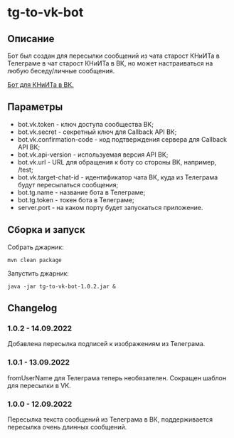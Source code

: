 # tg-to-vk-bot

## Описание

Бот был создан для пересылки сообщений из чата старост КНиИТа в Телеграме в чат старост КНиИТа в ВК, но может настраиваться на любую беседу/личные сообщения.

[Бот для КНиИТа в ВК.](https://vk.com/csit_tg_to_vk_bot)


## Параметры

* bot.vk.token - ключ доступа сообщества ВК;
* bot.vk.secret - секретный ключ для Callback API ВК;
* bot.vk.confirmation-code - код подтверждения сервера для Callback API ВК;
* bot.vk.api-version - используемая версия API ВК;
* bot.vk.url - URL для обращения к боту со стороны ВК, например, /test;
* bot.vk.target-chat-id - идентификатор чата ВК, куда из Телеграма будут пересылаться сообщения;
* bot.tg.name - название бота в Телеграме;
* bot.tg.token - токен бота в Телеграме;
* server.port - на каком порту будет запускаться приложение.

## Сборка и запуск

Собрать джарник:

```
mvn clean package
```

Запустить джарник:

```
java -jar tg-to-vk-bot-1.0.2.jar &
```

## Changelog

### 1.0.2 - 14.09.2022

Добавлена пересылка подписей к изображениям из Телеграма.

### 1.0.1 - 13.09.2022

fromUserName для Телеграма теперь необязателен. Сокращен шаблон для пересылки в VK.

### 1.0.0 - 12.09.2022

Пересылка текста сообщений из Телеграма в ВК, поддерживается пересылка очень длинных сообщений.
